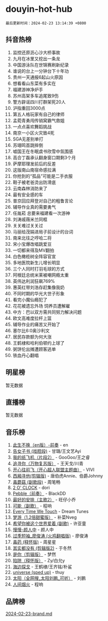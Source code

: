 # douyin-hot-hub

`最后更新时间：2024-02-23 13:14:39 +0800`

## 抖音热榜

1. 监控还原沥心沙大桥事故
1. 九月在冰里又挖出一条龙
1. 中国游泳队在世锦赛刷新纪录
1. 谁说的台上一分钟台下十年功
1. 贵州一天通报6起山火原因
1. 想看看山东菜有多实在
1. 福建游神净炉手
1. 苏州高架多车追尾致9伤
1. 警方辟谣四川打群架死20人
1. 沪指重回3000点
1. 第五人格玩家有自己的律师
1. 孟菀青勇闯传销窝霸气救姐
1. 一点点喜欢舞蹈挑战
1. 南京一小区火灾致4死
1. SGA无差别单打
1. 苏翊鸣首跳摔倒
1. 嘘国王在冬眠虞书欣雪中氛围感
1. 高合丁磊承认翻身窗口期剩3个月
1. 萨摩耶理发前后的反差
1. 这版南山南宿命感拉满
1. 你抢到的“孤品”可能是二手衣服
1. 鞋子被老爸烫出防滑底
1. 云南森林消防来了
1. 最有安全感的车
1. 普京回应拜登对自己的粗鲁言论
1. 辅导作业真的需要勇气
1. 任胤菘 总要来福建看一次游神
1. 刘涛戚薇米兰同框
1. 关关难过关关过
1. 马丽给茂娟进局子前设计的台词
1. 南来北往之哼哈二将
1. 宋小宝爆改唱跳爱豆
1. 一切都来得及MV翻拍
1. 白色橄榄树全阵容官宣
1. 多地医院新生儿增长明显
1. 三个人同时打羽毛球的方式
1. 阿根廷总统米莱被嘲网瘾太重
1. 英伟达利润狂飙769%
1. 惠英红带刘浩存赶集像我奶
1. 不同时期的华光大世子形象
1. 看完小魔仙瘾犯了
1. 花花被遗忘外场 饲养员遭解雇
1. 中方：巴以双方需共同努力解决问题
1. 欧文高难度拉杆上篮
1. 辅导作业的痛苦又开始了
1. 塞尔比6:0奥沙利文
1. 居民存款额为何大涨
1. 王鹤棣和哈利伯顿约上球了
1. 粥饼伦出摊遭顾客逃单
1. 铁血丹心翻唱

## 明星榜

暂无数据

## 直播榜

暂无数据

## 音乐榜

1. [此生不换（en版）-前奏](https://sf5-hl-cdn-tos.douyinstatic.com/obj/tos-cn-ve-2774/oMDvUGwhKrKYDEqXiMYEwxZqBWIJFA92CiLAO) - en
1. [告女子书 (戏腔段)](https://sf5-hl-cdn-tos.douyinstatic.com/obj/tos-cn-ve-2774/osCCzFxWgstBDi92ZfBB4ht7gQENBmQMAl0eI6) - 甘璐/王文艺Ayi
1. [我的纸飞机（片段2）](https://sf3-cdn-tos.douyinstatic.com/obj/tos-cn-ve-2774/oM2ZrKcg2CD5AeRB2gkeXOFB1IxAGJdZPazYHf) - GooGoo/王之睿
1. [追寻你（万物复苏版）](https://sf5-hl-cdn-tos.douyinstatic.com/obj/tos-cn-ve-2774/oYeAZJsbjIDit9APmBg8u6uDUQnHmoCf3gbo74) - 王天戈/川青
1. [开心往前飞（开心超人联盟主题曲）](https://sf6-cdn-tos.douyinstatic.com/obj/tos-cn-ve-2774/9d8fb7c82cf1421fb93a9fe925275e0a) - VIVI
1. [西厢寻他(剪辑版)](https://sf5-hl-cdn-tos.douyinstatic.com/obj/tos-cn-ve-2774/oUsAVfAQKlRNxEv5qxvIB8o5qmIWUcXbzJKJhw) - 唐伯虎Annie、伯爵Johnny
1. [毒蘑菇 (副歌段)](https://sf5-hl-cdn-tos.douyinstatic.com/obj/tos-cn-ve-2774/ocDEUsfdLjxnlFXtfogBCiQCEqYB7QZgZ8VViM) - 周笔畅
1. [2 O' CLOCK](https://sf3-cdn-tos.douyinstatic.com/obj/tos-cn-ve-2774/oIUBICeqlYQHTigCBOnCMlwBZJkgiBjt1oDfbg) - dori
1. [Pebble（前奏）](https://sf5-hl-cdn-tos.douyinstatic.com/obj/tos-cn-ve-2774/5e6913036e674b34b92df6abd1361f00) - BlackDD
1. [最好的安排（主歌2）](https://sf5-hl-cdn-tos.douyinstatic.com/obj/tos-cn-ve-2774/oMMZX1DuHpMwgoDztBmZswgQnbCeeANZxBHkFY) - 旺仔小乔
1. [可能（副歌）](https://sf5-hl-cdn-tos.douyinstatic.com/obj/tos-cn-ve-2774/cde1731888894259b333569393c2fb51) - 程响
1. [Every Time We Touch](https://sf3-cdn-tos.douyinstatic.com/obj/tos-cn-ve-2774/ogN6lUKQeBBfEVhIOMikG1CcJjugxk1tztZyhP) - Dream Tunes
1. [梦游（1.2倍甜蜜版）](https://sf6-cdn-tos.douyinstatic.com/obj/tos-cn-ve-2774/o4gyAUm8hwufoEABmwVIiQtHsFuGzAEEWtNMzo) - 补菜Nveg
1. [希望你被这个世界爱着 (副歌)](https://sf3-cdn-tos.douyinstatic.com/obj/tos-cn-ve-2774/oUHCmWQfZlE3QQBKBeD8rCFLpJzPgCpImhsxMt) - 许亚童
1. [慢慢-颜人中](https://sf6-cdn-tos.douyinstatic.com/obj/tos-cn-ve-2774/ocjHNfBXdBxQNC8ZGAeoLMFTUgtBg8bkExunDC) - 颜人中
1. [过季短袖_廖俊涛 (火鸡翻唱版)](https://sf5-hl-cdn-tos.douyinstatic.com/obj/tos-cn-ve-2774/ogQVJl0tRBKxQgZji7YClFEBrVDeHpPTWfCZbQ) - 廖俊涛
1. [毒药 (释怀版)](https://sf5-hl-cdn-tos.douyinstatic.com/obj/tos-cn-ve-2774/oYILMEAzspdZBIzy4frJNB8ZHPHWAhiwowd4Ad) - 周星星
1. [其实都没有 (剪辑版2)](https://sf3-cdn-tos.douyinstatic.com/obj/tos-cn-ve-2774/oEBNQenHZtBhxYjGgUDQk0BCHTigQafgFlbQ7k) - 于冬然
1. [是你（剪辑版）](https://sf6-cdn-tos.douyinstatic.com/obj/tos-cn-ve-2774/46019dae783c4c969944217fe1cfafc4) - 梦然
1. [陷阱（释怀版）](https://sf3-cdn-tos.douyinstatic.com/obj/tos-cn-ve-2774/oE8C21LeZrzKLDFfQYgMzx4GAIHageG5IzayY7) - Zy/白允y
1. [海边探戈](https://sf5-hl-cdn-tos.douyinstatic.com/obj/tos-cn-ve-2774/os9gE0VQCGqt6VQkZDyBBYvfSDY0QFe3vVmubn) - 王鹤棣/王齐铭/朴鲨
1. [universe (sped up)](https://sf3-cdn-tos.douyinstatic.com/obj/tos-cn-ve-2774/oIQnurQLDCsdYeegkM4CKuVb23MZBXtX6QB8bv) - thuy
1. [太阳（全网搜_太阳刘鹏_可听）](https://sf3-cdn-tos.douyinstatic.com/obj/tos-cn-ve-2774/ogWbyIQnlBFImVbeDocRdCIYtBHlbJXgfZMvgz) - 刘鹏
1. [人间烟火](https://sf5-hl-cdn-tos.douyinstatic.com/obj/tos-cn-ve-2774/947983139f35446684610238bba8e7a9) - 程响

## 品牌榜

[2024-02-23-brand.md](2024-02-23-brand.md)

